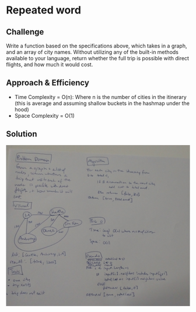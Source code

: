 # Repeated word

## Challenge
Write a function based on the specifications above, which takes in a graph, and an array of city names. 
Without utilizing any of the built-in methods available to your language, return whether the full trip is possible with direct flights, 
and how much it would cost.

## Approach & Efficiency
* Time Complexity = O(n): Where n is the number of cities in the itinerary (this is average and assuming shallow buckets in the hashmap under the hood)
* Space Complexity = O(1)

 

## Solution
![whiteboard-image](../../assets/get-edges.jpg)

